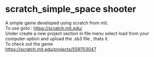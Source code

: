 # scratch_simple_space shooter
A simple game developed using scratch from mit.<br>
To use goto : https://scratch.mit.edu/<br>
Under create a new project section in file menu select load from your computer option and upload the .sb3 file , thats it. <br>
To check out the game<br>
https://scratch.mit.edu/projects/559703047<br>



